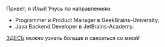 Привет, я Илья!
Учусь по направлениям: 
- Programmer и Product Manager в GeekBrains-University,  
- Java Backend Developer в JetBrains-Academy. 

[ЗДЕСЬ](https://taplink.cc/il.nasa) можно узнать больше и связаться со мной! 
